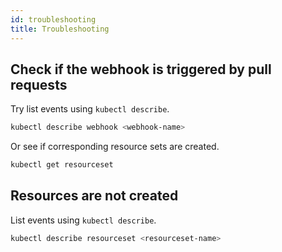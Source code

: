 ```yaml
---
id: troubleshooting
title: Troubleshooting
---
```


## Check if the webhook is triggered by pull requests

Try list events using `kubectl describe`.

```bash
kubectl describe webhook <webhook-name>
```

Or see if corresponding resource sets are created.

```bash
kubectl get resourceset
```

## Resources are not created

List events using `kubectl describe`.

```bash
kubectl describe resourceset <resourceset-name>
```
